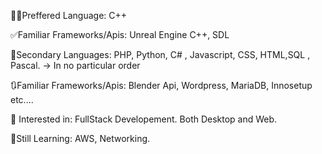 👌🏾Preffered Language: C++

✅Familiar Frameworks/Apis: Unreal Engine C++, SDL

👀Secondary Languages: PHP, Python, C# , Javascript, CSS, HTML,SQL , Pascal.  -> In no particular order

🔃Familiar Frameworks/Apis: Blender Api, Wordpress, MariaDB, Innosetup etc....

📩 Interested in: FullStack Developement. Both Desktop and Web. 

📖Still Learning: AWS, Networking.


<!---
AubreyOlefile/AubreyOlefile is a ✨ special ✨ repository because its `README.md` (this file) appears on your GitHub profile.
You can click the Preview link to take a look at your changes.
--->
